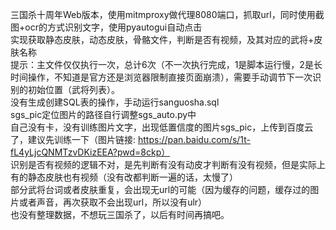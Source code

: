 三国杀十周年Web版本，使用mitmproxy做代理8080端口，抓取url，同时使用截图+ocr的方式识别文字，使用pyautogui自动点击  
实现获取静态皮肤，动态皮肤，骨骼文件，判断是否有视频，及其对应的武将+皮肤名称  
提示：主文件仅仅执行一次，总计6次（不一次执行完成，1是脚本运行慢，2是长时间操作，不知道是官方还是浏览器限制直接页面崩溃），需要手动调节下一次识别的初始位置（武将列表）。   
没有生成创建SQL表的操作，手动运行sanguosha.sql     
sgs_pic定位图片的路径自行调整sgs_auto.py中    
自己没有卡，没有训练图片文字，出现低置信度的图片sgs_pic，上传到百度云了，建议先训练一下（图片链接: https://pan.baidu.com/s/1t-fL4yLjcQNMTzvDKizEEA?pwd=8ckp）        
识别是否有视频的逻辑不对，是先判断有没有动皮才判断有没有视频，但是实际上有的静态皮肤也有视频（没有改都判断一遍的话，太慢了）  
部分武将台词或者皮肤重复，会出现无url的可能（因为缓存的问题，缓存过的图片或者声音，再次获取不会出现url，所以没有ulr）   
也没有整理数据，不想玩三国杀了，以后有时间再搞吧。  
